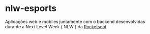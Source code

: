 # nlw-esports

Aplicações web e mobiles juntamente com o backend desenvolvidas durante a Next Level Week ( NLW ) da [Rocketseat](https://www.rocketseat.com.br/)
